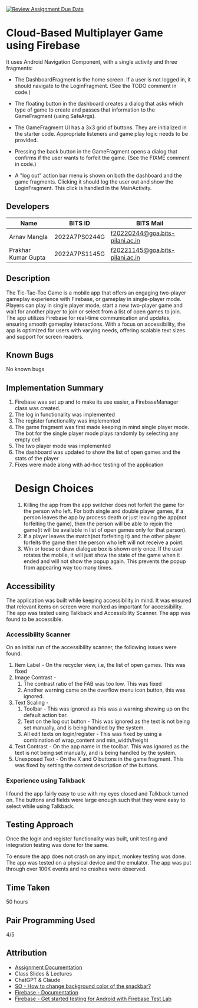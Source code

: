 [![Review Assignment Due Date](https://classroom.github.com/assets/deadline-readme-button-22041afd0340ce965d47ae6ef1cefeee28c7c493a6346c4f15d667ab976d596c.svg)](https://classroom.github.com/a/IH-L4O39)
# Cloud-Based Multiplayer Game using Firebase

It uses Android Navigation Component, with a single activity and three fragments:

- The DashboardFragment is the home screen. If a user is not logged in, it should navigate to the
  LoginFragment. (See the TODO comment in code.)

- The floating button in the dashboard creates a dialog that asks which type of game to create and
  passes that information to the GameFragment (using SafeArgs).

- The GameFragment UI has a 3x3 grid of buttons. They are initialized in the starter code.
  Appropriate listeners and game play logic needs to be provided.

- Pressing the back button in the GameFragment opens a dialog that confirms if the user wants to
  forfeit the game. (See the FIXME comment in code.)

- A "log out" action bar menu is shown on both the dashboard and the game fragments. Clicking it
  should log the user out and show the LoginFragment. This click is handled in the MainActivity.

## Developers
| Name                | BITS ID       | BITS Mail                       |
|---------------------|---------------|---------------------------------|
| Arnav Mangla        | 2022A7PS0244G | f20220244@goa.bits-pilani.ac.in |
| Prakhar Kumar Gupta | 2022A7PS1145G | f20221145@goa.bits-pilani.ac.in |

## Description
The Tic-Tac-Toe Game is a mobile app that offers an engaging two-player gameplay experience with Firebase, or gameplay in single-player mode. Players can play in single player mode, start a new two-player game and wait for another player to join or select from a list of open games to join. The app utilizes Firebase for real-time communication and updates, ensuring smooth gameplay interactions. With a focus on accessibility, the app is optimized for users with varying needs, offering scalable text sizes and support for screen readers.

## Known Bugs
No known bugs

## Implementation Summary
1. Firebase was set up and to make its use easier, a FirebaseManager class was created.
2. The log in functionality was implemented
3. The register functionality was implemented
4. The game fragment was first made keeping in mind single player mode. The bot for the single player mode plays randomly by selecting any empty cell
5. The two player mode was implemented
6. The dashboard was updated to show the list of open games and the stats of the player
7. Fixes were made along with ad-hoc testing of the application
   # Design Choices
   1. Killing the app from the app switcher does not forfeit the game for the person who left. For both single and double player games, if a person leaves the app by process death or just leaving the app(not forfeiting the game), then the person will be able to rejoin the game(it will be available in list of open games only for that person). 
   2.  If a player leaves the match(not forfeiting it) and the other player forfeits the game then the person who left will not receive a point.
   3.  Win or loose or draw dialogue box is shown only once. If the user rotates the mobile, it will just show the state of the game when it ended and will not show the popup again. This prevents the popup from appearing way too many times.

## Accessibility
The application was built while keeping accessibility in mind. It was ensured that relevant items on
screen were marked as important for accessibility. The app was tested using Talkback and Accessibility
Scanner. The app was found to be accessible.

### Accessibility Scanner

On an initial run of the accessibility scanner, the following issues were found:

1. Item Label - On the recycler view, i.e, the list of open games. This was fixed
2. Image Contrast - 
   1. The contrast ratio of the FAB was too low. This was fixed
   2. Another warning came on the overflow menu icon button, this was ignored.
3. Text Scaling -
   1. Toolbar - This was ignored as this was a warning showing up on the default action bar.
   2. Text on the log out button - This was ignored as the text is not being set manually, and is being handled by the system.
   3. All edit texts on login/register - This was fixed by using a combination of wrap_content and min_width/height
4. Text Contrast - On the app name in the toolbar. This was ignored as the text is not being set manually, and is being handled by the system.
5. Unexposed Text - On the X and O buttons in the game fragment. This was fixed by setting the content description of the buttons.

### Experience using Talkback
I found the app fairly easy to use with my eyes closed and Talkback turned on. The buttons and fields
were large enough such that they were easy to select while using Talkback.

## Testing Approach
Once the login and register functionality was built, unit testing and integration testing was done for the same.

To ensure the app does not crash on any input, monkey testing was done. The app was tested on a physical device and the emulator.
The app was put through over 100K events and no crashes were observed.

## Time Taken
50 hours

## Pair Programming Used
4/5

## Attribution
- [Assignment Documentation]()  
- Class Slides & Lectures
- ChatGPT & Claude
- [SO - How to change background color of the snackbar?](https://stackoverflow.com/questions/34020891/how-to-change-background-color-of-the-snackbar)
- [Firebase - Documentation](https://firebase.google.com/docs)
- [Firebase - Get started testing for Android with Firebase Test Lab](https://firebase.google.com/docs/test-lab/android/get-started)
